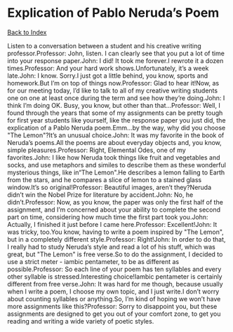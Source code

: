 # Explication of Pablo Neruda’s Poem 
[Back to Index](https://github.com/windows10010/tpoExtractor/blob/master/README.md)

Listen to a conversation between a student and his creative writing professor.Professor: John, listen. I can clearly see that you put a lot of time into your response paper.John: I did! It took me forever.I rewrote it a dozen times.Professor: And your hard work shows.Unfortunately, it’s a week late.John: I know. Sorry.I just got a little behind, you know, sports and homework.But I’m on top of things now.Professor: Glad to hear it!Now, as for our meeting today, I’d like to talk to all of my creative writing students one on one at least once during the term and see how they’re doing.John: I think I’m doing OK. Busy, you know, but other than that…Professor: Well, I found through the years that some of my assignments can be pretty tough for first year students like yourself, like the response paper you just did, the explication of a Pablo Neruda poem.Emm…by the way, why did you choose "The Lemon"?It’s an unusual choice.John: It was my favorite in the book of Neruda’s poems.All the poems are about everyday objects and, you know, simple pleasures.Professor: Right, Elemental Odes, one of my favorites.John: I like how Neruda took things like fruit and vegetables and socks, and use metaphors and similes to describe them as these wonderful mysterious things, like in“The Lemon".He describes a lemon falling to Earth from the stars, and he compares a slice of lemon to a stained glass window.It’s so original!Professor: Beautiful images, aren’t they?Neruda didn’t win the Nobel Prize for literature by accident.John: No, he didn’t.Professor: Now, as you know, the paper was only the first half of the assignment, and I’m concerned about your ability to complete the second part on time, considering how much time the first part took you.John: Actually, I finished it just before I came here.Professor: Excellent!John: It was tricky, too.You know, having to write a poem inspired by "The Lemon", but in a completely different style.Professor: Right!John: In order to do that, I really had to study Neruda’s style and read a lot of his stuff, which was great, but "The Lemon" is free verse.So to do the assignment, I decided to use a strict meter - iambic pentameter, to be as different as possible.Professor: So each line of your poem has ten syllables and every other syllable is stressed.Interesting choice!Iambic pentameter is certainly different from free verse.John: It was hard for me though, because usually when I write a poem, I choose my own topic, and I just write.I don’t worry about counting syllables or anything.So, I’m kind of hoping we won’t have more assignments like this?Professor: Sorry to disappoint you, but these assignments are designed to get you out of your comfort zone, to get you reading and writing a wide variety of poetic styles. 